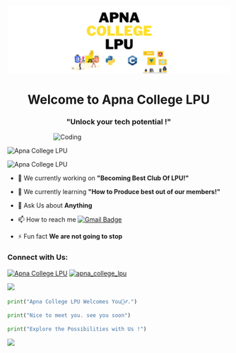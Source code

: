 ![Masterhead](https://github.com/ApnaCollegeLPU/ApnaCollegeLPU/blob/main/images/APNA%20COLLEGE%20LPU%20(1).png)
<h1 align="center"> Welcome to Apna College LPU </h1>
<h3 align="center">"Unlock your tech potential !"</h3>
<img align="right" alt="Coding" width="400" src="https://lwfiles.mycourse.app/62a6cd5e1e9e2fbf212d608d-public/b271da3401c9bf777bc501056294f1c1.png">
<br>
<p align="left"> <img src="https://komarev.com/ghpvc/?username=ApnaCollegeLPU&label=Profile%20views&color=0e75b6&style=flat" alt="Apna College LPU" /> </p>

<p align="left"> <img src="https://img.shields.io/github/followers/ApnaCollegeLPU.svg?style=social&label=Follow" alt="Apna College LPU" /> </p>

- 🔭 We currently working on **"Becoming Best Club Of LPU!"**

- 🌱 We currently learning **"How to Produce best out of our members!"**

- 💬 Ask Us about **Anything**

- 📫 How to reach me [![Gmail Badge](https://img.shields.io/badge/-apnacollegelpu@gmail.com-c14438?style=flat-square&logo=Gmail&logoColor=white&link=mailto:apnacollegelpu@gmail.com)](mailto:apnacollegelpu@gmail.com)

- ⚡ Fun fact **We are not going to stop**

<h3 align="left">Connect with Us:</h3>
<p align="left">
<a href="https://www.linkedin.com/company/apnacollegelpu/" target="blank"><img align="center" src="https://raw.githubusercontent.com/rahuldkjain/github-profile-readme-generator/master/src/images/icons/Social/linked-in-alt.svg" alt="Apna College LPU" height="30" width="40" /></a>
<a href="https://instagram.com/apnacollegelpu" target="blank"><img align="center" src="https://raw.githubusercontent.com/rahuldkjain/github-profile-readme-generator/master/src/images/icons/Social/instagram.svg" alt="apna_college_lpu" height="30" width="40" /></a>
</p>

<img src= "https://user-images.githubusercontent.com/73097560/115834477-dbab4500-a447-11eb-908a-139a6edaec5c.gif">

```python
print("Apna College LPU Welcomes You🙋‍♂️.")
```
```python
print("Nice to meet you. see you soon")
```
```python
print("Explore the Possibilities with Us !")
```
<img src= "https://user-images.githubusercontent.com/73097560/115834477-dbab4500-a447-11eb-908a-139a6edaec5c.gif">
    
</div>
